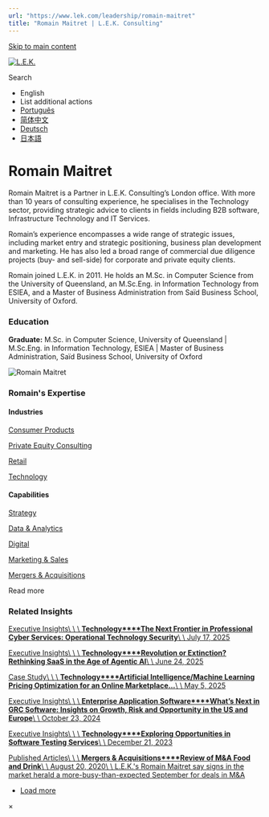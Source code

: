 ```yaml
---
url: "https://www.lek.com/leadership/romain-maitret"
title: "Romain Maitret | L.E.K. Consulting"
---
```


[Skip to main content](https://www.lek.com/leadership/romain-maitret#main-content)

[![L.E.K.](https://www.lek.com/themes/lek/images/new-logo.svg)](https://www.lek.com/ "L.E.K.")

Search

- English
- List additional actions
- [Português](https://www.lek.com/pt-br/lek-brazil)
- [简体中文](https://www.lek.com/zh-hant/lek-china)
- [Deutsch](https://www.lek.com/de/lek-germany)
- [日本語](https://www.lek.com/ja/lek-japan)

# Romain Maitret

Romain Maitret is a Partner in L.E.K. Consulting’s London office. With more than 10 years of consulting experience, he specialises in the Technology sector, providing strategic advice to clients in fields including B2B software, Infrastructure Technology and IT Services.

Romain’s experience encompasses a wide range of strategic issues, including market entry and strategic positioning, business plan development and marketing. He has also led a broad range of commercial due diligence projects (buy- and sell-side) for corporate and private equity clients.

Romain joined L.E.K. in 2011. He holds an M.Sc. in Computer Science from the University of Queensland, an M.Sc.Eng. in Information Technology from ESIEA, and a Master of Business Administration from Saïd Business School, University of Oxford.

### Education

**Graduate:** M.Sc. in Computer Science, University of Queensland \| M.Sc.Eng. in Information Technology, ESIEA \| Master of Business Administration, Saïd Business School, University of Oxford

![Romain Maitret](https://www.lek.com/sites/default/files/profile-images/romain-maitret.jpg)

### Romain's Expertise

#### Industries

[Consumer Products](https://www.lek.com/industries/consumer-products)

[Private Equity Consulting](https://www.lek.com/industries/private-equity-pe)

[Retail](https://www.lek.com/industries/retail)

[Technology](https://www.lek.com/industries/technology)

#### Capabilities

[Strategy](https://www.lek.com/capabilities/strategy)

[Data & Analytics](https://www.lek.com/capabilities/data-analytics)

[Digital](https://www.lek.com/capabilities/digital)

[Marketing & Sales](https://www.lek.com/capabilities/marketing-and-sales)

[Mergers & Acquisitions](https://www.lek.com/capabilities/mergers-acquisitions)

Read more

### Related Insights

[Executive Insights\\
\\
\\
**Technology****The Next Frontier in Professional Cyber Services: Operational Technology Security**\\
\\
July 17, 2025](https://www.lek.com/insights/tmt/eu/ei/next-frontier-professional-cyber-services-operational-technology-security)

[Executive Insights\\
\\
\\
**Technology****Revolution or Extinction? Rethinking SaaS in the Age of Agentic AI**\\
\\
June 24, 2025](https://www.lek.com/insights/tmt/eu/ei/revolution-or-extinction-rethinking-saas-age-agentic-ai)

[Case Study\\
\\
\\
**Technology****Artificial Intelligence/Machine Learning Pricing Optimization for an Online Marketplace…**\\
\\
May 5, 2025](https://www.lek.com/insights/tmt/us/cs/artificial-intelligencemachine-learning-pricing-optimization-online-marketplace)

[Executive Insights\\
\\
\\
**Enterprise Application Software****What’s Next in GRC Software: Insights on Growth, Risk and Opportunity in the US and Europe**\\
\\
October 23, 2024](https://www.lek.com/insights/tmt/global/ei/whats-next-grc-software-insights-growth-risk-and-opportunity-us-and-europe)

[Executive Insights\\
\\
\\
**Technology****Exploring Opportunities in Software Testing Services**\\
\\
December 21, 2023](https://www.lek.com/insights/tmt/eu/ei/exploring-opportunities-software-testing-services)

[Published Articles\\
\\
\\
**Mergers & Acquisitions****Review of M&A Food and Drink**\\
\\
August 20, 2020\\
\\
L.E.K.'s Romain Maitret say signs in the market herald a more-busy-than-expected September for deals in M&A](https://nutritioninvestor.com/food-and-drink-ma-review)

- [Load more](https://www.lek.com/leadership/romain-maitret?page=1 "Load more items")

×